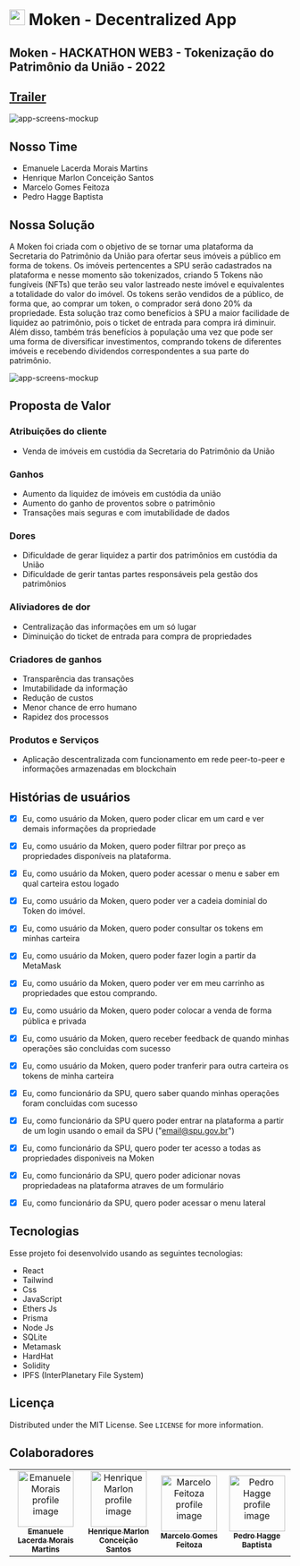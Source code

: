 #  <img width="28px" height="28px" src="https://user-images.githubusercontent.com/99221221/206879319-23fa7ee3-75ca-4534-98d7-6b1d754c2f12.png" alt="moken-logo"/> Moken - Decentralized App
## Moken - HACKATHON WEB3 - Tokenização do Patrimônio da União - 2022

## [Trailer]()

<img src="https://user-images.githubusercontent.com/99221221/206878622-54420850-86b1-4eaa-9c62-fe99bb5edb40.png" alt="app-screens-mockup"/>

## Nosso Time
- Emanuele Lacerda Morais Martins
- Henrique Marlon Conceição Santos
- Marcelo Gomes Feitoza
- Pedro Hagge Baptista


## Nossa Solução
A Moken foi criada com o objetivo de se tornar uma plataforma da Secretaria do Patrimônio da União para ofertar seus imóveis a público em forma de tokens. Os imóveis pertencentes a SPU serão cadastrados na plataforma e nesse momento são tokenizados, criando 5 Tokens não fungíveis (NFTs) que terão seu valor lastreado neste imóvel e equivalentes a totalidade do valor do imóvel. Os tokens serão vendidos de a público, de forma que, ao comprar um token, o comprador será dono 20% da propriedade. Esta solução traz como benefícios à SPU a maior facilidade de liquidez ao patrimônio, pois o ticket de entrada para compra irá diminuir. Além disso, também trás benefícios à população uma vez que pode ser uma forma de diversificar investimentos, comprando tokens de diferentes imóveis e recebendo dividendos correspondentes a sua parte do patrimônio.

<img src="https://user-images.githubusercontent.com/99221221/206878693-562f919a-ec3c-4a55-bfa8-1860273b0ff9.png" alt="app-screens-mockup"/>

## Proposta de Valor

### Atribuições do cliente
- Venda de imóveis em custódia da Secretaria do Patrimônio da União

### Ganhos
- Aumento da liquidez de imóveis em custódia da união
- Aumento do ganho de proventos sobre o patrimônio
- Transações mais seguras e com imutabilidade de dados

### Dores
- Dificuldade de gerar liquidez  a partir dos patrimônios em custódia da União
- Dificuldade de gerir tantas partes responsáveis pela gestão dos patrimônios

### Aliviadores de dor
- Centralização das informações em um só lugar
- Diminuição do ticket de entrada para compra de propriedades

### Criadores de ganhos
- Transparência das transações
- Imutabilidade da informação
- Redução de custos
- Menor chance de erro humano
- Rapidez dos processos

### Produtos e Serviços
- Aplicação descentralizada com funcionamento em rede peer-to-peer e informações armazenadas em blockchain


## Histórias de usuários

 - [x] Eu, como usuário da Moken, quero poder clicar em um card e ver demais informações da propriedade

 - [x] Eu, como usuário da Moken, quero poder filtrar por preço as propriedades disponíveis na plataforma.

 - [x] Eu, como usuário da Moken, quero poder acessar o menu e saber em qual carteira estou logado
 
 - [x] Eu, como usuário da Moken, quero poder ver a cadeia dominial do Token do imóvel.

 - [x] Eu, como usuário da Moken, quero poder consultar os tokens em minhas carteira

 - [x] Eu, como usuário da Moken, quero poder fazer login a partir da MetaMask

 - [x] Eu, como usuário da Moken, quero poder ver em meu carrinho as propriedades que estou comprando.

 - [x] Eu, como usuário da Moken, quero poder colocar a venda de forma pública e privada

 - [x] Eu, como usuário da Moken, quero receber feedback de quando minhas operações são concluidas com sucesso

 - [x] Eu, como usuário da Moken, quero poder tranferir para outra carteira os tokens de minha carteira

 - [x] Eu, como funcionário da SPU, quero saber quando minhas operações foram concluidas com sucesso

 - [x] Eu, como funcionário da SPU quero poder entrar na plataforma a partir de um login usando o email da SPU ("email@spu.gov.br")

 - [x] Eu, como funcionário da SPU, quero poder ter acesso a todas as propriedades disponiveis na Moken

 - [x] Eu, como funcionário da SPU, quero poder adicionar novas propriedadeas na plataforma atraves de um formulário

 - [x] Eu, como funcionário da SPU, quero poder acessar o menu lateral 
 
## Tecnologias

 Esse projeto foi desenvolvido usando as seguintes tecnologias:
 
 - React
 - Tailwind
 - Css
 - JavaScript
 - Ethers Js
 - Prisma 
 - Node Js
 - SQLite
 - Metamask
 - HardHat
 - Solidity
 - IPFS (InterPlanetary File System)

## Licença

Distributed under the MIT License. See  `LICENSE`  for more information.

## Colaboradores
<table>
  <tr>
    <td align="center">
      <a href="https://www.linkedin.com/in/emanuele-morais/">
        <img src="https://avatars.githubusercontent.com/u/99221221?v=4" width="100px;" alt="Emanuele Morais profile image"/><br>
        <sub>
          <b>Emanuele Lacerda Morais Martins</b>
        </sub>
      </a>
    </td>
    <td align="center">
      <a href="https://www.linkedin.com/in/henriquemarlon/">
        <img src="https://avatars.githubusercontent.com/u/89201795?v=4" width="100px;" alt="Henrique Marlon profile image"/><br>
        <sub>
          <b>Henrique Marlon Conceição Santos</b>
        </sub>
      </a>
    </td>
    <td align="center">
      <a href="https://www.linkedin.com/in/marcelofeitoza7/">
        <img src="https://avatars.githubusercontent.com/u/71825192?v=4" width="100px;" alt="Marcelo Feitoza profile image"/><br>
        <sub>
          <b>Marcelo Gomes Feitoza</b>
        </sub>
      </a>
    </td>
    <td align="center">
      <a href="https://www.linkedin.com/in/pedro-hagge/">
        <img src="https://avatars.githubusercontent.com/u/99206621?v=4" width="100px;" alt="Pedro Hagge profile image"/><br>
        <sub>
          <b>Pedro Hagge Baptista</b>
        </sub>
      </a>
    </td>
  </tr>
</table>

